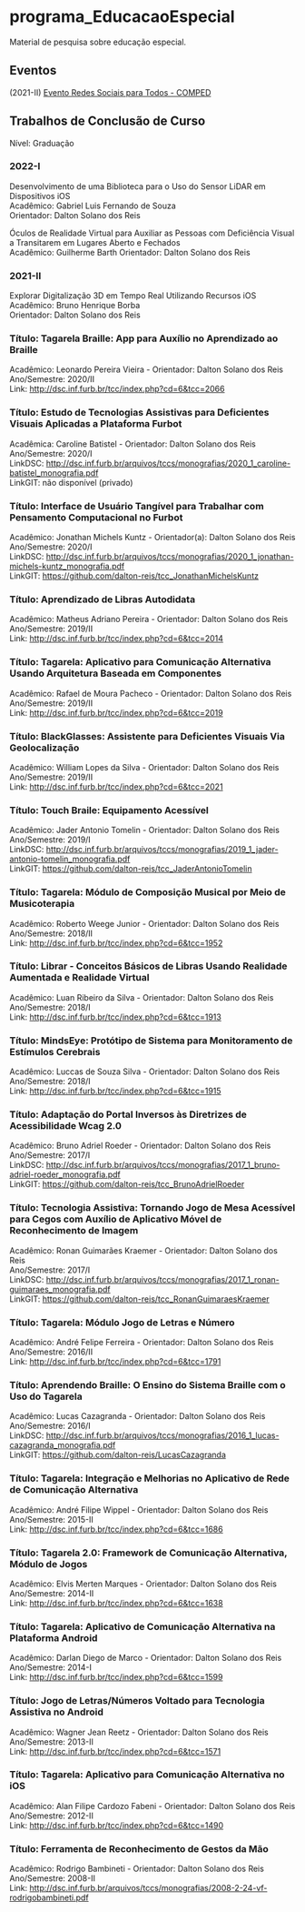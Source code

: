 # programa_EducacaoEspecial

Material de pesquisa sobre educação especial.

## Eventos

(2021-II) [Evento Redes Sociais para Todos - COMPED](COMPED.md "Evento Redes Sociais para Todos - COMPED")  

## Trabalhos de Conclusão de Curso

Nível: Graduação  

### 2022-I

Desenvolvimento de uma Biblioteca para o Uso do Sensor LiDAR em Dispositivos iOS  
Acadêmico: Gabriel Luis Fernando de Souza  
Orientador: Dalton Solano dos Reis  

Óculos de Realidade Virtual para Auxiliar as Pessoas com Deficiência Visual a Transitarem em Lugares Aberto e Fechados  
Acadêmico: Guilherme Barth
Orientador: Dalton Solano dos Reis  

### 2021-II

Explorar Digitalização 3D em Tempo Real Utilizando Recursos iOS  
Acadêmico: Bruno Henrique Borba  
Orientador: Dalton Solano dos Reis  

### Título: Tagarela Braille: App para Auxílio no Aprendizado ao Braille  

Acadêmico: Leonardo Pereira Vieira - Orientador: Dalton Solano dos Reis  
Ano/Semestre: 2020/II  
Link: <http://dsc.inf.furb.br/tcc/index.php?cd=6&tcc=2066>  

### Título: Estudo de Tecnologias Assistivas para Deficientes Visuais Aplicadas a Plataforma Furbot

Acadêmica: Caroline Batistel - Orientador: Dalton Solano dos Reis  
Ano/Semestre: 2020/I  
LinkDSC: <http://dsc.inf.furb.br/arquivos/tccs/monografias/2020_1_caroline-batistel_monografia.pdf>  
LinkGIT: não disponível (privado)  

### Título: Interface de Usuário Tangível para Trabalhar com Pensamento Computacional no Furbot

Acadêmico: Jonathan Michels Kuntz - Orientador(a): Dalton Solano dos Reis  
Ano/Semestre: 2020/I  
LinkDSC: <http://dsc.inf.furb.br/arquivos/tccs/monografias/2020_1_jonathan-michels-kuntz_monografia.pdf>  
LinkGIT: <https://github.com/dalton-reis/tcc_JonathanMichelsKuntz>  

### Título: Aprendizado de Libras Autodidata

Acadêmico: Matheus Adriano Pereira - Orientador: Dalton Solano dos Reis  
Ano/Semestre: 2019/II  
Link: <http://dsc.inf.furb.br/tcc/index.php?cd=6&tcc=2014>  

### Título: Tagarela: Aplicativo para Comunicação Alternativa Usando Arquitetura Baseada em Componentes

Acadêmico: Rafael de Moura Pacheco - Orientador: Dalton Solano dos Reis  
Ano/Semestre: 2019/II  
Link: <http://dsc.inf.furb.br/tcc/index.php?cd=6&tcc=2019>  

### Título: BlackGlasses: Assistente para Deficientes Visuais Via Geolocalização

Acadêmico: William Lopes da Silva - Orientador: Dalton Solano dos Reis  
Ano/Semestre: 2019/II  
Link: <http://dsc.inf.furb.br/tcc/index.php?cd=6&tcc=2021>  

### Título: Touch Braile: Equipamento Acessível

Acadêmico: Jader Antonio Tomelin - Orientador: Dalton Solano dos Reis  
Ano/Semestre: 2019/I  
LinkDSC: <http://dsc.inf.furb.br/arquivos/tccs/monografias/2019_1_jader-antonio-tomelin_monografia.pdf>  
LinkGIT: <https://github.com/dalton-reis/tcc_JaderAntonioTomelin>  

### Título: Tagarela: Módulo de Composição Musical por Meio de Musicoterapia

Acadêmico: Roberto Weege Junior - Orientador: Dalton Solano dos Reis  
Ano/Semestre: 2018/II  
Link: <http://dsc.inf.furb.br/tcc/index.php?cd=6&tcc=1952>  

### Título: Librar - Conceitos Básicos de Libras Usando Realidade Aumentada e Realidade Virtual

Acadêmico: Luan Ribeiro da Silva - Orientador: Dalton Solano dos Reis  
Ano/Semestre: 2018/I  
Link: <http://dsc.inf.furb.br/tcc/index.php?cd=6&tcc=1913>  

### Título: MindsEye: Protótipo de Sistema para Monitoramento de Estímulos Cerebrais

Acadêmico: Luccas de Souza Silva - Orientador: Dalton Solano dos Reis  
Ano/Semestre: 2018/I  
Link: <http://dsc.inf.furb.br/tcc/index.php?cd=6&tcc=1915>  

### Título: Adaptação do Portal Inversos às Diretrizes de Acessibilidade Wcag 2.0

Acadêmico: Bruno Adriel Roeder - Orientador: Dalton Solano dos Reis  
Ano/Semestre: 2017/I  
LinkDSC: <http://dsc.inf.furb.br/arquivos/tccs/monografias/2017_1_bruno-adriel-roeder_monografia.pdf>  
LinkGIT: <https://github.com/dalton-reis/tcc_BrunoAdrielRoeder>  

### Título: Tecnologia Assistiva: Tornando Jogo de Mesa Acessível para Cegos com Auxílio de Aplicativo Móvel de Reconhecimento de Imagem

Acadêmico: Ronan Guimarães Kraemer - Orientador: Dalton Solano dos Reis  
Ano/Semestre: 2017/I  
LinkDSC: <http://dsc.inf.furb.br/arquivos/tccs/monografias/2017_1_ronan-guimaraes_monografia.pdf>  
LinkGIT: <https://github.com/dalton-reis/tcc_RonanGuimaraesKraemer>  

### Título: Tagarela: Módulo Jogo de Letras e Número

Acadêmico: André Felipe Ferreira - Orientador: Dalton Solano dos Reis  
Ano/Semestre: 2016/II  
Link: <http://dsc.inf.furb.br/tcc/index.php?cd=6&tcc=1791>  

### Título: Aprendendo Braille: O Ensino do Sistema Braille com o Uso do Tagarela

Acadêmico: Lucas Cazagranda - Orientador: Dalton Solano dos Reis  
Ano/Semestre: 2016/I  
LinkDSC: <http://dsc.inf.furb.br/arquivos/tccs/monografias/2016_1_lucas-cazagranda_monografia.pdf>  
LinkGIT: <https://github.com/dalton-reis/LucasCazagranda>  

### Título: Tagarela: Integração e Melhorias no Aplicativo de Rede de Comunicação Alternativa

Acadêmico: André Filipe Wippel - Orientador: Dalton Solano dos Reis  
Ano/Semestre: 2015-II  
Link: <http://dsc.inf.furb.br/tcc/index.php?cd=6&tcc=1686>  

### Título: Tagarela 2.0: Framework de Comunicação Alternativa, Módulo de Jogos

Acadêmico: Elvis Merten Marques - Orientador: Dalton Solano dos Reis  
Ano/Semestre: 2014-II  
Link: <http://dsc.inf.furb.br/tcc/index.php?cd=6&tcc=1638>  

### Título: Tagarela: Aplicativo de Comunicação Alternativa na Plataforma Android

Acadêmico: Darlan Diego de Marco - Orientador: Dalton Solano dos Reis  
Ano/Semestre: 2014-I  
Link: <http://dsc.inf.furb.br/tcc/index.php?cd=6&tcc=1599>  

### Título: Jogo de Letras/Números Voltado para Tecnologia Assistiva no Android

Acadêmico: Wagner Jean Reetz - Orientador: Dalton Solano dos Reis  
Ano/Semestre: 2013-II  
Link: <http://dsc.inf.furb.br/tcc/index.php?cd=6&tcc=1571>  

### Título: Tagarela: Aplicativo para Comunicação Alternativa no iOS

Acadêmico: Alan Filipe Cardozo Fabeni - Orientador: Dalton Solano dos Reis  
Ano/Semestre: 2012-II  
Link: <http://dsc.inf.furb.br/tcc/index.php?cd=6&tcc=1490>  

### Título: Ferramenta de Reconhecimento de Gestos da Mão

Acadêmico: Rodrigo Bambineti - Orientador: Dalton Solano dos Reis  
Ano/Semestre: 2008-II  
Link: <http://dsc.inf.furb.br/arquivos/tccs/monografias/2008-2-24-vf-rodrigobambineti.pdf>
